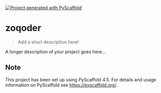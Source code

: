 <!-- These are examples of badges you might want to add to your README:
     please update the URLs accordingly

[![Built Status](https://api.cirrus-ci.com/github/<USER>/zoqoder.svg?branch=main)](https://cirrus-ci.com/github/<USER>/zoqoder)
[![ReadTheDocs](https://readthedocs.org/projects/zoqoder/badge/?version=latest)](https://zoqoder.readthedocs.io/en/stable/)
[![Coveralls](https://img.shields.io/coveralls/github/<USER>/zoqoder/main.svg)](https://coveralls.io/r/<USER>/zoqoder)
[![PyPI-Server](https://img.shields.io/pypi/v/zoqoder.svg)](https://pypi.org/project/zoqoder/)
[![Conda-Forge](https://img.shields.io/conda/vn/conda-forge/zoqoder.svg)](https://anaconda.org/conda-forge/zoqoder)
[![Monthly Downloads](https://pepy.tech/badge/zoqoder/month)](https://pepy.tech/project/zoqoder)
[![Twitter](https://img.shields.io/twitter/url/http/shields.io.svg?style=social&label=Twitter)](https://twitter.com/zoqoder)
-->

[![Project generated with PyScaffold](https://img.shields.io/badge/-PyScaffold-005CA0?logo=pyscaffold)](https://pyscaffold.org/)

# zoqoder

> Add a short description here!

A longer description of your project goes here...


<!-- pyscaffold-notes -->

## Note

This project has been set up using PyScaffold 4.5. For details and usage
information on PyScaffold see https://pyscaffold.org/.
